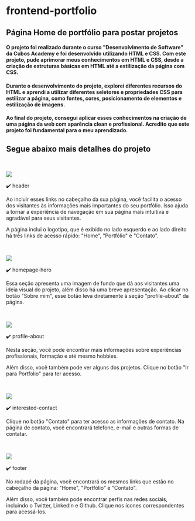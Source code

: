 # frontend-portfolio

## Página Home de portfólio para postar projetos 


#### O projeto foi realizado durante o curso "Desenvolvimento de Software" da Cubos Academy e foi desenvolvido utilizando HTML e CSS. Com este projeto, pude aprimorar meus conhecimentos em HTML e CSS, desde a criação de estruturas básicas em HTML até a estilização da página com CSS.

#### Durante o desenvolvimento do projeto, explorei diferentes recursos do HTML e aprendi a utilizar diferentes seletores e propriedades CSS para estilizar a página, como fontes, cores, posicionamento de elementos e estilização de imagens.

#### Ao final do projeto, consegui aplicar esses conhecimentos na criação de uma página da web com aparência clean e profissional. Acredito que este projeto foi fundamental para o meu aprendizado.

## Segue abaixo mais detalhes do projeto
<br>

![](https://i.imgur.com/Vwj9U0y.png)

:heavy_check_mark: header

Ao incluir esses links no cabeçalho da sua página, você facilita o acesso dos visitantes às informações mais importantes do seu portfólio. Isso ajuda a tornar a experiência de navegação em sua página mais intuitiva e agradável para seus visitantes.

A página inclui o logotipo, que é exibido no lado esquerdo e ao lado direito há três links de acesso rápido: "Home", "Portfólio" e "Contato".

<br>

![](https://i.imgur.com/tjYO6R6.png)

:heavy_check_mark: homepage-hero

Essa seção apresenta uma imagem de fundo que dá aos visitantes uma ideia visual do projeto, além disso há uma breve apresentação. Ao clicar no botão "Sobre mim", esse botão leva diretamente à seção "profile-about" da página.

<br>

![](https://i.imgur.com/KHPaEWW.png)

:heavy_check_mark: profile-about

Nesta seção, você pode encontrar mais informações sobre experiências profissionais, formação e até mesmo hobbies. 

Além disso, você também pode ver alguns dos projetos. Clique no botão "Ir para Portfolio" para ter acesso.

<br>

![](https://i.imgur.com/e88URFi.png)

:heavy_check_mark: interested-contact 

Clique no botão "Contato" para ter acesso as informações de contato. Na página de contato, você encontrará telefone, e-mail e outras formas de contatar. 

<br>

![](https://i.imgur.com/P06m37L.png)

:heavy_check_mark: footer

No rodapé da página, você encontrará os mesmos links que estão no cabeçalho da página: "Home", "Portfólio" e "Contato". 

Além disso, você também pode encontrar perfis nas redes sociais, incluindo o Twitter, LinkedIn e Github. Clique nos ícones correspondentes para acessá-los.
